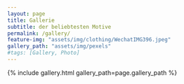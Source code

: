 ```yaml
---
layout: page
title: Gallerie
subtitle: der beliebtesten Motive
permalink: /gallery/
feature-img: "assets/img/clothing/WechatIMG396.jpeg"
gallery_path: "assets/img/pexels"
#tags: [Gallery, Photo]
---
```



{% include gallery.html gallery_path=page.gallery_path %}
